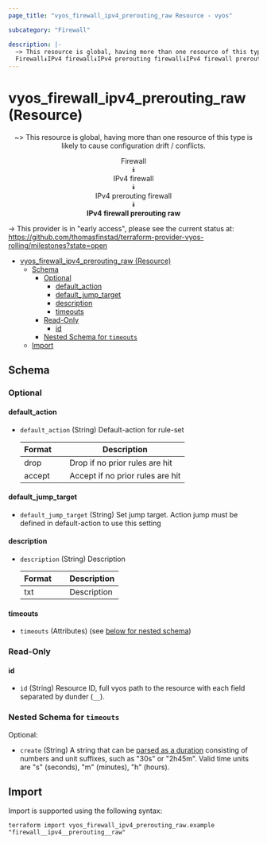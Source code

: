 ```yaml
---
page_title: "vyos_firewall_ipv4_prerouting_raw Resource - vyos"

subcategory: "Firewall"

description: |-
  ~> This resource is global, having more than one resource of this type is likely to cause configuration drift / conflicts.
  Firewall⯯IPv4 firewall⯯IPv4 prerouting firewall⯯IPv4 firewall prerouting raw
---
```


# vyos_firewall_ipv4_prerouting_raw (Resource)
<center>

~> This resource is global, having more than one resource of this type is likely to cause configuration drift / conflicts.

Firewall  
⯯  
IPv4 firewall  
⯯  
IPv4 prerouting firewall  
⯯  
**IPv4 firewall prerouting raw**


</center>

-> This provider is in "early access", please see the current status at: https://github.com/thomasfinstad/terraform-provider-vyos-rolling/milestones?state=open

<!--TOC-->

- [vyos_firewall_ipv4_prerouting_raw (Resource)](#vyos_firewall_ipv4_prerouting_raw-resource)
  - [Schema](#schema)
    - [Optional](#optional)
      - [default_action](#default_action)
      - [default_jump_target](#default_jump_target)
      - [description](#description)
      - [timeouts](#timeouts)
    - [Read-Only](#read-only)
      - [id](#id)
    - [Nested Schema for `timeouts`](#nested-schema-for-timeouts)
  - [Import](#import)

<!--TOC-->

<!-- schema generated by tfplugindocs -->
## Schema

### Optional

#### default_action
- `default_action` (String) Default-action for rule-set

    |  Format  &emsp;|  Description                       |
    |----------|------------------------------------|
    |  drop    &emsp;|  Drop if no prior rules are hit    |
    |  accept  &emsp;|  Accept if no prior rules are hit  |
#### default_jump_target
- `default_jump_target` (String) Set jump target. Action jump must be defined in default-action to use this setting
#### description
- `description` (String) Description

    |  Format  &emsp;|  Description  |
    |----------|---------------|
    |  txt     &emsp;|  Description  |
#### timeouts
- `timeouts` (Attributes) (see [below for nested schema](#nestedatt--timeouts))

### Read-Only

#### id
- `id` (String) Resource ID, full vyos path to the resource with each field separated by dunder (`__`).

<a id="nestedatt--timeouts"></a>
### Nested Schema for `timeouts`

Optional:

- `create` (String) A string that can be [parsed as a duration](https://pkg.go.dev/time#ParseDuration) consisting of numbers and unit suffixes, such as &#34;30s&#34; or &#34;2h45m&#34;. Valid time units are &#34;s&#34; (seconds), &#34;m&#34; (minutes), &#34;h&#34; (hours).

## Import

Import is supported using the following syntax:

```shell
terraform import vyos_firewall_ipv4_prerouting_raw.example "firewall__ipv4__prerouting__raw"
```
